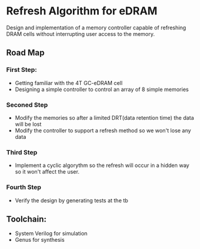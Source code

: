 # Refresh Algorithm for eDRAM 
Design and implementation of a memory controller capable of 
refreshing DRAM cells without interrupting user access to the 
memory.

## Road Map
### First Step:
* Getting familiar with the 4T GC-eDRAM cell
* Designing a simple controller to control an array of 8 simple memories

### Seconed Step
* Modify the memories so after a limited DRT(data retention time) the data will be lost
* Modify the controller to support a refresh method so we won't lose any data

### Third Step
* Implement a cyclic algorythm so the refresh will occur in a hidden way so it won't affect the user.

### Fourth Step
* Verify the design by generating tests at the tb

## Toolchain:
* System Verilog for simulation
* Genus for synthesis